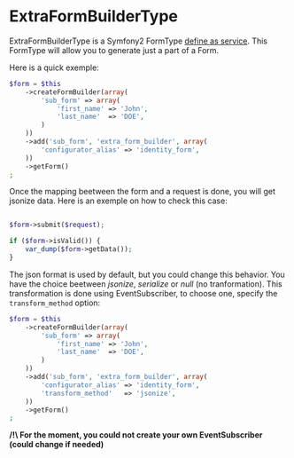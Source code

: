 ExtraFormBuilderType
====================

ExtraFormBuilderType is a Symfony2 FormType [define as service](http://symfony.com/doc/current/book/forms.html#defining-your-forms-as-services).
This FormType will allow you to generate just a part of a Form.

Here is a quick exemple:

```php
$form = $this
    ->createFormBuilder(array(
        'sub_form' => array(
            'first_name' => 'John',
            'last_name'  => 'DOE',
        )
    ))
    ->add('sub_form', 'extra_form_builder', array(
        'configurator_alias' => 'identity_form',
    ))
    ->getForm()
;
```

Once the mapping beetween the form and a request is done, you will get jsonize data.
Here is an exemple on how to check this case:

```php

$form->submit($request);

if ($form->isValid()) {
    var_dump($form->getData());
}
```

The json format is used by default, but you could change this behavior.
You have the choice beetween *jsonize*, *serialize* or *null* (no tranformation).
This transformation is done using EventSubscriber, to choose one, specify the
`transform_method` option:

```php
$form = $this
    ->createFormBuilder(array(
        'sub_form' => array(
            'first_name' => 'John',
            'last_name'  => 'DOE',
        )
    ))
    ->add('sub_form', 'extra_form_builder', array(
        'configurator_alias' => 'identity_form',
        'transform_method'   => 'jsonize',
    ))
    ->getForm()
;
```

**/!\ For the moment, you could not create your own EventSubscriber (could change if needed)**
